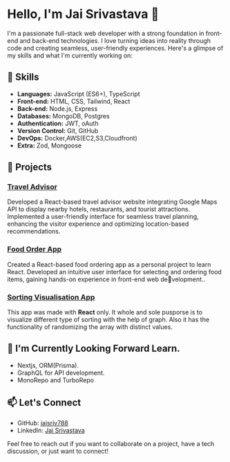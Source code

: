 # Hello, I'm Jai Srivastava 👋

I'm a passionate full-stack web developer with a strong foundation in front-end and back-end technologies. I love turning ideas into reality through code and creating seamless, user-friendly experiences. Here's a glimpse of my skills and what I'm currently working on:

## 🔧 Skills

- **Languages:** JavaScript (ES6+), TypeScript
- **Front-end:** HTML, CSS, Tailwind, React
- **Back-end:** Node.js, Express
- **Databases:** MongoDB, Postgres
- **Authentication:** JWT, oAuth
- **Version Control:** Git, GitHub
- **DevOps:** Docker,AWS(EC2,S3,Cloudfront)
- **Extra:** Zod, Mongoose

## 🚀 Projects

### [Travel Advisor](https://github.com/jaisriv788/TravelAdvisor1)
Developed a React-based travel advisor website integrating Google Maps API to display nearby hotels,
restaurants, and tourist attractions. Implemented a user-friendly interface for seamless travel planning,
enhancing the visitor experience and optimizing location-based recommendations.

### [Food Order App](https://github.com/jaisriv788/foodorderapp)
Created a React-based food ordering app as a personal project to learn React. Developed an intuitive
user interface for selecting and ordering food items, gaining hands-on experience in front-end web development..

### [Sorting Visualisation App](https://github.com/jaisriv788/sorting)
This app was made with **React** only. It whole and sole pusporse is to visualize different type of sorting
with the help of graph. Also it has the functionality of randomizing the array with distinct values.

## 🌱 I'm Currently Looking Forward Learn.

- Nextjs, ORM(Prisma).
- GraphQL for API development.
- MonoRepo and TurboRepo

## 📫 Let's Connect

- GitHub: [jaisriv788](https://github.com/jaisriv788)
- LinkedIn: [Jai Srivastava](https://www.linkedin.com/in/jai-srivastava-a4b174191/)

Feel free to reach out if you want to collaborate on a project, have a tech discussion, or just want to connect!
